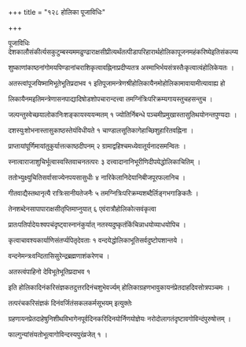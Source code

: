 +++
title = "१२८ होलिका पूजाविधिः"

+++

पूजाविधिः देशकालौसंकीर्त्यसकुटुम्बस्यममढुण्ढाराक्षसीप्रीत्यर्थंतत्पीडापरिहारार्थहोलिकापूजनमहंकरिष्येइतिसंकल्प्य

शुष्काणांकाष्ठनांगोमयपिण्डानांचराशिकृत्वावह्निनाप्रदीप्यतत्र अस्माभिर्भयसंत्रस्तैःकृत्वात्वंहोलिकेयतः ।

अतस्त्वांपूजयिष्मामिभूतेभूतिप्रदाभव १ इतिपूजामन्त्रेणश्रीहोलिकायैनमोहोलिकामावायामीत्यावाह्य हो

लिकायैनमइतिमन्त्रेणासनपाद्यादिषोडशोपचारान्दत्त्वा तमग्निंत्रिःपरिक्रम्यगायस्तुचहसन्तुच ।

जल्पन्तुस्वेच्छयालोकानिःशङ्कायस्ययन्मतम् १ ज्योतिर्निबन्धे पञ्चमीप्रमुखास्तासुतिथयोनन्तपुण्यदाः ।

दशस्युःशोभनास्तासुकाष्ठस्तेयंविधीयते १ चाण्डालसूतिकागेहाच्छिशुहारितवह्निना ।

प्राप्तायांपूर्णिमायांतुकुर्यात्तत्काष्ठदीपनम् २ ग्रामाद्वहिश्चमध्येवातूर्यनादसमन्वितः ।

स्नात्वाराजाशुचिर्भूत्वास्वस्तिवाचनतत्परः ३ दत्त्वादानानिभूरीणिदीपयेद्धोलिकाचितिम् ।

ततोभ्युक्ष्युचितिसर्वासाज्येनपयसासुधीः ४ नारिकेलानिदेयानिबीजपूरफलानिच ।

गीतवाद्यैस्तथानृत्यै रात्रिःसानीयतेजनैः ५ तमग्नित्रिःपरिक्रम्यशब्दैर्लिङ्गभगाङिकतैः ।

तेनशब्देनसापापाराक्षसीतृप्तिमाप्नुयात् ६ एवंरात्रौहोलिकोत्सवंकृत्वा

प्रातःपतिर्पादेयःश्वपचंदृष्ट्‌वास्नानंकुर्यात् नतस्यदुष्कृतंकिंचिन्नाधयोव्याधयोपिच ।

कृत्वाचावश्यकार्याणिसंतर्प्यपितृदेवताः १ वन्दयेद्धोलिकाभूतिसर्वदुष्टोपशान्तये ।

वन्दनेमन्त्रःवन्दितासिसुरेन्द्रब्रह्मणाशंकरेणच ।

अतस्त्वंपाहिनो देविभूतेभूतिप्रदाभव १

इति होलिकादिनंकरिसंज्ञकतदुत्तरदिनंचशुभेवर्ज्यम् होलिकाग्रहणभावुकायनंप्रेतदाहदिवसोत्रपञ्चमः ।

तत्परंचकरिसंज्ञकं दिनंवर्जितंसकलकर्मसूभयम् इत्युक्तेः

ग्रहणायनप्रेतदाहेषुनिशीथविभागेनपूर्वदिनकरिदिनयोर्निणयोज्ञेयः नरोदोलागतंदृष्टावगोविन्दंपुरुषोत्तम् ।

फाल्गुन्यांसंयतोभूत्वागोविन्दस्यपुरंव्रजेत् १ ।
